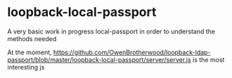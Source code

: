 # loopback-local-passport

A very basic work in progress local-passport in order to understand the methods needed

At the moment, https://github.com/OwenBrotherwood/loopback-ldap-passport/blob/master/loopback-local-passport/server/server.js is the most interesting js